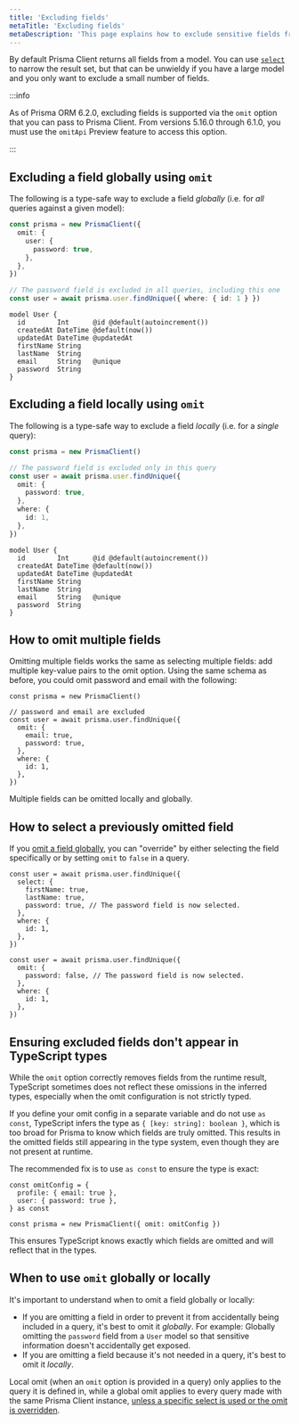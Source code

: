 ```yaml
---
title: 'Excluding fields'
metaTitle: 'Excluding fields'
metaDescription: 'This page explains how to exclude sensitive fields from Prisma Client'
---
```


By default Prisma Client returns all fields from a model. You can use [`select`](/orm/prisma-client/queries/select-fields) to narrow the result set, but that can be unwieldy if you have a large model and you only want to exclude a small number of fields.

:::info

As of Prisma ORM 6.2.0, excluding fields is supported via the `omit` option that you can pass to Prisma Client. From versions 5.16.0 through 6.1.0, you must use the `omitApi` Preview feature to access this option.

:::

## Excluding a field globally using `omit`

The following is a type-safe way to exclude a field _globally_ (i.e. for _all_ queries against a given model):

<TabbedContent code>

<TabItem value="Code">

```ts
const prisma = new PrismaClient({
  omit: {
    user: {
      password: true,
    },
  },
})

// The password field is excluded in all queries, including this one
const user = await prisma.user.findUnique({ where: { id: 1 } })
```

</TabItem>

<TabItem value="Schema">

```prisma
model User {
  id        Int      @id @default(autoincrement())
  createdAt DateTime @default(now())
  updatedAt DateTime @updatedAt
  firstName String
  lastName  String
  email     String   @unique
  password  String
}
```

</TabItem>

</TabbedContent>

## Excluding a field locally using `omit`

The following is a type-safe way to exclude a field _locally_ (i.e. for a _single_ query):

<TabbedContent code>

<TabItem value="Code">

```ts
const prisma = new PrismaClient()

// The password field is excluded only in this query
const user = await prisma.user.findUnique({
  omit: {
    password: true,
  },
  where: {
    id: 1,
  },
})
```

</TabItem>

<TabItem value="Schema">

```prisma
model User {
  id        Int      @id @default(autoincrement())
  createdAt DateTime @default(now())
  updatedAt DateTime @updatedAt
  firstName String
  lastName  String
  email     String   @unique
  password  String
}
```

</TabItem>

</TabbedContent>

## How to omit multiple fields

Omitting multiple fields works the same as selecting multiple fields: add multiple key-value pairs to the omit option.
Using the same schema as before, you could omit password and email with the following:

```tsx
const prisma = new PrismaClient()

// password and email are excluded
const user = await prisma.user.findUnique({
  omit: {
    email: true,
    password: true,
  },
  where: {
    id: 1,
  },
})
```

Multiple fields can be omitted locally and globally.

## How to select a previously omitted field

If you [omit a field globally](#excluding-a-field-globally-using-omit), you can "override" by either selecting the field specifically or by setting `omit` to `false` in a query.

<TabbedContent code>

<TabItem value="Explicit Select">

```tsx
const user = await prisma.user.findUnique({
  select: {
    firstName: true,
    lastName: true,
    password: true, // The password field is now selected.
  },
  where: {
    id: 1,
  },
})
```

</TabItem>

<TabItem value="Omit False">

```tsx
const user = await prisma.user.findUnique({
  omit: {
    password: false, // The password field is now selected.
  },
  where: {
    id: 1,
  },
})
```

</TabItem>

</TabbedContent>

## Ensuring excluded fields don't appear in TypeScript types

While the `omit` option correctly removes fields from the runtime result, TypeScript sometimes does not reflect these omissions in the inferred types, especially when the omit configuration is not strictly typed.

If you define your omit config in a separate variable and do not use `as const`, TypeScript infers the type as `{ [key: string]: boolean }`, which is too broad for Prisma to know which fields are truly omitted. This results in the omitted fields still appearing in the type system, even though they are not present at runtime.

The recommended fix is to use `as const` to ensure the type is exact:

```tsx
const omitConfig = {
  profile: { email: true },
  user: { password: true },
} as const

const prisma = new PrismaClient({ omit: omitConfig })
```

This ensures TypeScript knows exactly which fields are omitted and will reflect that in the types.

## When to use `omit` globally or locally

It's important to understand when to omit a field globally or locally:

- If you are omitting a field in order to prevent it from accidentally being included in a query, it's best to omit it _globally_. For example: Globally omitting the `password` field from a `User` model so that sensitive information doesn't accidentally get exposed.
- If you are omitting a field because it's not needed in a query, it's best to omit it _locally_.

Local omit (when an `omit` option is provided in a query) only applies to the query it is defined in, while a global omit applies to every query made with the same Prisma Client instance, [unless a specific select is used or the omit is overridden](#how-to-select-a-previously-omitted-field).
